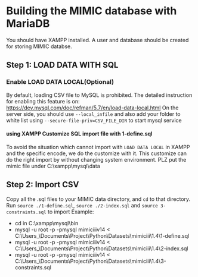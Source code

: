 # Building the MIMIC database with MariaDB 

You should have XAMPP installed. A user and database should be created for storing MIMIC databse.


## Step 1: LOAD DATA WITH SQL

### Enable LOAD DATA LOCAL(Optional)
By default, loading CSV file to MySQL is prohibited. The detailed instruction for enabling this feature is on:
https://dev.mysql.com/doc/refman/5.7/en/load-data-local.html
On the server side, you should use `--local_infile` and also add your folder to white list using `--secure-file-priv=CSV_FILE_DIR` to start mysql service

#### using XAMPP Customize SQL import file with 1-define.sql
To avoid the situation which cannot import with `LOAD DATA LOCAL` in XAMPP and the specific encode, we do the customize with it.
This customize can do the right import by without changing system environment.
PLZ put the mimic file under C:\xampp\mysql\data

## Step 2: Import CSV

Copy all the .sql files to your MIMIC data directory, and `cd` to that directory.
Run `source ./1-define.sql`, `source ./2-index.sql` and `source 3-constraints.sql` to import
Example:
- cd in C:\xampp\mysql\bin
- mysql -u root -p -pmysql mimiciiiv14 < C:\Users\_\Documents\Project\Python\Datasets\mimiciii\1.4\1-define.sql
- mysql -u root -p -pmysql mimiciiiv14 < C:\Users\_\Documents\Project\Python\Datasets\mimiciii\1.4\2-index.sql
- mysql -u root -p -pmysql mimiciiiv14 < C:\Users\_\Documents\Project\Python\Datasets\mimiciii\1.4\3-constraints.sql

